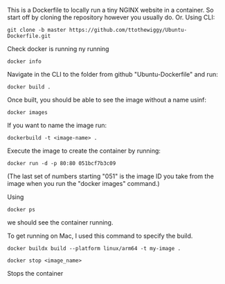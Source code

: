 This is a Dockerfile to locally run a tiny NGINX website in a container.
So start off by cloning the repository however you usually do. 
Or. 
Using CLI: 
```
git clone -b master https://github.com/ttothewiggy/Ubuntu-Dockerfile.git
```

Check docker is running ny running 
```
docker info
```

Navigate in the CLI to the folder from github "Ubuntu-Dockerfile" and run: 
```
docker build .
```

Once built, you should be able to see the image without a name usinf:
```
docker images
```

If you want to name the image run: 
```
dockerbuild -t <image-name> .
```

Execute the image to create the container by running: 
```
docker run -d -p 80:80 051bcf7b3c09
```
(The last set of numbers starting "051" is the image ID you take from the image when you run the "docker images" command.)

Using 
```
docker ps
```
we should see the container running. 

To get running on Mac, I used this command to specify the build.

```
docker buildx build --platform linux/arm64 -t my-image .
```
```
docker stop <image_name>
```
Stops the container